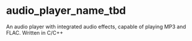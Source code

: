 # audio_player_name_tbd

An audio player with integrated audio effects, capable of playing MP3 and FLAC. Written in C/C++